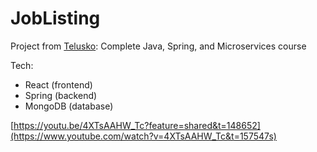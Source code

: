 # JobListing

Project from [Telusko](https://www.youtube.com/@Telusko): Complete Java, Spring, and Microservices course

Tech:
- React (frontend)
- Spring (backend)
- MongoDB (database)

[https://youtu.be/4XTsAAHW_Tc?feature=shared&t=148652](https://www.youtube.com/watch?v=4XTsAAHW_Tc&t=157547s)
